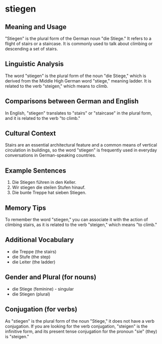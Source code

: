 # stiegen
## Meaning and Usage
"Stiegen" is the plural form of the German noun "die Stiege." It refers to a flight of stairs or a staircase. It is commonly used to talk about climbing or descending a set of stairs.

## Linguistic Analysis
The word "stiegen" is the plural form of the noun "die Stiege," which is derived from the Middle High German word "stiege," meaning ladder. It is related to the verb "steigen," which means to climb.

## Comparisons between German and English
In English, "stiegen" translates to "stairs" or "staircase" in the plural form, and it is related to the verb "to climb."

## Cultural Context
Stairs are an essential architectural feature and a common means of vertical circulation in buildings, so the word "stiegen" is frequently used in everyday conversations in German-speaking countries.

## Example Sentences
1. Die Stiegen führen in den Keller.
2. Wir stiegen die steilen Stufen hinauf.
3. Die bunte Treppe hat sieben Stiegen.

## Memory Tips
To remember the word "stiegen," you can associate it with the action of climbing stairs, as it is related to the verb "steigen," which means "to climb."

## Additional Vocabulary
- die Treppe (the stairs)
- die Stufe (the step)
- die Leiter (the ladder)

## Gender and Plural (for nouns)
- die Stiege (feminine) - singular
- die Stiegen (plural)

## Conjugation (for verbs)
As "stiegen" is the plural form of the noun "Stiege," it does not have a verb conjugation. If you are looking for the verb conjugation, "steigen" is the infinitive form, and its present tense conjugation for the pronoun "sie" (they) is "steigen."